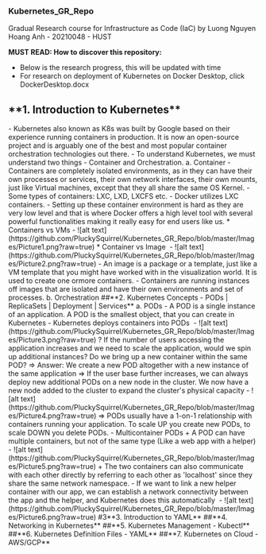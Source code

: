 ### Kubernetes_GR_Repo
Gradual Research course for Infrastructure as Code (IaC) by Luong Nguyen Hoang Anh - 20210048 - HUST 

**MUST READ: How to discover this repository:**
- Below is the research progress, this will be updated with time
- For research on deployment of Kubernetes on Docker Desktop, click DockerDesktop.docx

<h2>**1. Introduction to Kubernetes**</h2>
- Kubernetes also known as K8s was built by Google based on their experience running containers in production. It is now an open-source project and is arguably one of the best and most popular container orchestration technologies out there.
- To understand Kubernetes, we must understand two things - Container and Orchestration.
  a. Container
  - Containers are completely isolated environments, as in they can have their own processes or services, their own network interfaces, their own mounts, just like Virtual machines, except that they all share the same OS Kernel.
  - Some types of containers: LXC, LXD, LXCFS etc.
  - Docker utilizes LXC containers.
  - Setting up these container environment is hard as they are very low level and that is where Docker offers a high level tool with several powerful functionalities making it really easy for end users like us.
* Containers vs VMs
  - ![alt text](https://github.com/PluckySquirrel/Kubernetes_GR_Repo/blob/master/Images/Picture1.png?raw=true)
* Container vs Image <image>
  - ![alt text](https://github.com/PluckySquirrel/Kubernetes_GR_Repo/blob/master/Images/Picture2.png?raw=true)
  - An image is a package or a template, just like a VM template that you might have worked with in the visualization world. It is used to create one ormore containers.
  - Containers are running instances off images that are isolated and have their own environments and set of processes.
  b. Orchestration
##**2. Kubernetes Concepts - PODs | ReplicaSets | Deployment | Services**
  a. PODs
    - A POD is a single instance of an application. A POD is the smallest object, that you can create in Kubernetes
    - Kubernetes deploys containers into PODs <image>
    - ![alt text](https://github.com/PluckySquirrel/Kubernetes_GR_Repo/blob/master/Images/Picture3.png?raw=true)
    ? If the number of users accessing the application increases and we need to scale the application, would we spin up additional instances? Do we bring up a new container within the same POD? => Answer: We create a new POD altogether with a new instance of the same application
    => If the user base further increases, we can always deploy new additional PODs on a new node in the cluster. We now have a new node added to the cluster to expand the cluster's physical capacity
      - ![alt text](https://github.com/PluckySquirrel/Kubernetes_GR_Repo/blob/master/Images/Picture4.png?raw=true)
    => PODs usually have a 1-on-1 relationship with containers running your application. To scale UP you create new PODs, to scale DOWN you delete PODs.
    - Multicontainer PODs
      + A POD can have multiple containers, but not of the same type (Like a web app with a helper) <image>
      - ![alt text](https://github.com/PluckySquirrel/Kubernetes_GR_Repo/blob/master/Images/Picture5.png?raw=true)
      + The two containers can also communicate with each other directly by referring to each other as 'localhost' since they share the same network namespace.
    - If we want to link a new helper container with our app, we can establish a network connectivity between the app and the helper, and Kubernetes does this automatically <image>
    - ![alt text](https://github.com/PluckySquirrel/Kubernetes_GR_Repo/blob/master/Images/Picture6.png?raw=true)
#3**3. Introduction to YAML**
##**4. Networking in Kubernetes**
##**5. Kubernetes Management - Kubectl**
##**6. Kubernetes Definition Files - YAML**
##**7. Kubernetes on Cloud - AWS/GCP**
